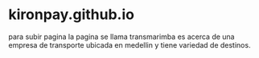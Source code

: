 # kironpay.github.io
para subir pagina
la pagina se llama transmarimba es acerca de una empresa de transporte ubicada en medellin y tiene variedad de destinos.
